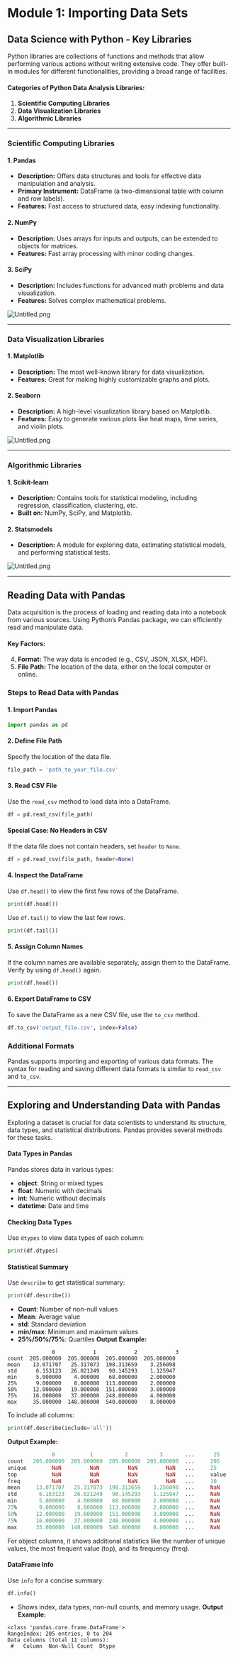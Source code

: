 

# Module 1: Importing Data Sets
## Data Science with Python - Key Libraries
Python libraries are collections of functions and methods that allow performing various actions without writing extensive code. They offer built-in modules for different functionalities, providing a broad range of facilities.
#### Categories of Python Data Analysis Libraries:
1. **Scientific Computing Libraries**
2. **Data Visualization Libraries**
3. **Algorithmic Libraries**

___
### Scientific Computing Libraries
#### 1. **Pandas**
- **Description:** Offers data structures and tools for effective data manipulation and analysis.
- **Primary Instrument:** DataFrame (a two-dimensional table with column and row labels).
- **Features:** Fast access to structured data, easy indexing functionality.
#### 2. **NumPy**
- **Description:** Uses arrays for inputs and outputs, can be extended to objects for matrices.
- **Features:** Fast array processing with minor coding changes.
#### 3. **SciPy**
- **Description:** Includes functions for advanced math problems and data visualization.
- **Features:** Solves complex mathematical problems.

![Untitled.png](https://prod-files-secure.s3.us-west-2.amazonaws.com/03e82b26-cccb-4906-bb56-adabcbdc0655/997ac361-58a8-4f04-bb0f-79fea4baa761/Untitled.png?X-Amz-Algorithm=AWS4-HMAC-SHA256&X-Amz-Content-Sha256=UNSIGNED-PAYLOAD&X-Amz-Credential=ASIAZI2LB46662GQGLLN%2F20250207%2Fus-west-2%2Fs3%2Faws4_request&X-Amz-Date=20250207T024509Z&X-Amz-Expires=3600&X-Amz-Security-Token=IQoJb3JpZ2luX2VjEFAaCXVzLXdlc3QtMiJIMEYCIQD1XAFxCX7UYYBEF4gZ1FzkiGxQursrcb1dBGkGxA8ZuwIhAL4vfzAj8naq2M9w76gtLPqWAR3AZ8djbFSIQVQ1ehzOKv8DCGkQABoMNjM3NDIzMTgzODA1IgxWQ4SIi%2BLbrejhd3sq3AMsfj4JGT60dNMoiQ4IHxMryzbKtARRkJDSEX2n4K1854ubT0r9OoQSld7nNRSXxKJmZaPK35X6KVDUm6mx%2F1HEFwdYi%2BLx0UFbbyBpve7J0jv%2FrPiW%2F%2BNAv%2BZGjyuabzhDTKAbgLH0R6KtcUo%2FTDkeRPj1eOx0RQMCUd0GqkVsgt5wMA2c9p1KgC4wfQ%2BE2Cq7bZ2KmJJbpyxXEncxL4SIU1yGo%2F9vbeBtpIxINm%2FNbwDifIygu5brJn4x4%2Bma1CkjRLFiIsIjrmahUEAcarcxcOKHtvJPEn6eg1IqCIGnc6IMrYvyjX1oCTC9pa7fcerrR%2FT58sU34DzPBxV5QnVuvKvohxQL6CgBjrI0xrfjkpzDRaM%2FkSu7G6kDgwsCVseRyc6acMXvHv20RbFpr8jOOGnwfJ1IXb4KSfwZnMb%2BwTuYJA2fktkHlIJWPpGHZl3KGkdA%2Fx3J%2FiJ%2BMdcxTmonjS%2FKOOm0jUi0ZLGA7bIXg57EIoHbndPmuV9lq3rpbiwKwTqMNRR9Gv3pMlxQKZkLbo0cAd9FwV1F41hvaXgPWbncyJAQbeP4rRUeUCXRi7dM%2B5TLrM8Apg1Y6w1KCOMIFrhO%2FNqdRS5Mb6%2BiQKahmmWUBPGjR7f7CAsGbTCmmpW9BjqkAVYoDSLyxgNmCH5%2FmY4NQ7FceV6jpXIDvlE0bgMGNHvVzfaj%2FGhZ79iVZj0o03Std%2BaQehbSY%2BYM3WHZIZJP%2Bqazbqin35BHURREzc%2BRfFW0ceDVWYcTFv%2FijlVO%2FMQYenFUmEyJL3ZOk9mpicVyJvu6txzlVTY6wDGWlEDjVKuZpcXINeHx9yRkBaSI29EBQMp5f%2FNEOyY4opwwvMv3iz%2BBF%2B3E&X-Amz-Signature=43fa84fc4038104ddc89db7210634c89d04c1d3548aa25d664bb6035906a5572&X-Amz-SignedHeaders=host&x-id=GetObject)
___
### Data Visualization Libraries
#### 1. **Matplotlib**
- **Description:** The most well-known library for data visualization.
- **Features:** Great for making highly customizable graphs and plots.
#### 2. **Seaborn**
- **Description:** A high-level visualization library based on Matplotlib.
- **Features:** Easy to generate various plots like heat maps, time series, and violin plots.

![Untitled.png](https://prod-files-secure.s3.us-west-2.amazonaws.com/03e82b26-cccb-4906-bb56-adabcbdc0655/733d1e42-5a53-4fd8-90c1-3d85254369a6/Untitled.png?X-Amz-Algorithm=AWS4-HMAC-SHA256&X-Amz-Content-Sha256=UNSIGNED-PAYLOAD&X-Amz-Credential=ASIAZI2LB466ROH6OVS4%2F20250207%2Fus-west-2%2Fs3%2Faws4_request&X-Amz-Date=20250207T024508Z&X-Amz-Expires=3600&X-Amz-Security-Token=IQoJb3JpZ2luX2VjEFAaCXVzLXdlc3QtMiJGMEQCIBjpzbXzKZJaY0m8Fft1itXtqpeWN%2BEOWjzux%2FO4RRtBAiAI1r610t5CddxCQeWEwDL3nQJyAXX94EqJincqa3w%2FFSr%2FAwhpEAAaDDYzNzQyMzE4MzgwNSIM%2F9y1l19HFMzQcilAKtwDm6gd7rvmh7wVtVgAHfolGyhfbZkXKpWb9xUcUj4C96usNSn9B42V7yWAliXWMSwtKde2tLF%2FBhfaaRZKISBbHqFwE3mwwDXnH1hSynGBJ60ccPwWXa%2BbZSZewMlU4Vy%2FqNdpAHdQ3kD%2FU80s8GJHLfFwbm3gD6eAO%2FN1IsFcBP6isvrjgVyxTlT9yHA7%2F0DUyfX4FiDq%2BbSfGi5L8CI4wL4RPA%2BovnKjb70EwK%2FvlkGfqZRRZqKHSKU6q3tyUAeD9Ucga6TMYtzDtWnAvjQU3LGsp05fXAi%2BBEDhIOAekIOtXhL81KLS0eivenJohWiE203wCe%2BbOBROsjajY2XA5Cx4ZerDvERsp3%2FqEyv8bsLxS%2BYCWrfH%2BAH7ilOfHmEqcr6N9MbfwhAPGFGvCNJUdpo1W1qSEU0essZYQnohnhKk0gTCNvnIOjv1jTd0mZZ2EzZMlq7DdptZidUTmxvoGilxZiOSns0JV8C62NzZeizTq%2F3oI3DtHwhajlZO0NZKViytHvU3mnisq%2FpIUnYZhcA2Y7LO0J9AG%2FqeClXfHc80iZ4ypIPAnuq5MmR8rihKKdcd4MLcgtlfxayPxchLNL%2FyU3sJ8TjyyR6xl8qSxQOc%2Fl48mwfUynWj3aMw7ZmVvQY6pgFGDqgJMv1g5n72T9tPdyNrAJYOw6JYQteutFT7thI%2F5yQKiUCecXHa7XXwUf2WiofKSp2QaxE0KFG6eGEZAFRVxTXxK1nKMmY%2Fss%2FnFp2x9%2F4eq8%2BUU3BmEZGEwNDYyKSXi%2Fx9DPxlVeE0lj9i%2BxfmW5k2jK6IPPR1qD7KQ%2B%2B2dDeKTNuQq25IDCkPBJfsqWfTM3PLbT1kvbazLvoeDTZuJjDhxrTw&X-Amz-Signature=70d547a1bcb4ffe4aeadf296fb9ef085683b0e40af0752b25105cf75d97ae86c&X-Amz-SignedHeaders=host&x-id=GetObject)
___
### Algorithmic Libraries
#### 1. **Scikit-learn**
- **Description:** Contains tools for statistical modeling, including regression, classification, clustering, etc.
- **Built on:** NumPy, SciPy, and Matplotlib.
#### 2. **Statsmodels**
- **Description:** A module for exploring data, estimating statistical models, and performing statistical tests.

![Untitled.png](https://prod-files-secure.s3.us-west-2.amazonaws.com/03e82b26-cccb-4906-bb56-adabcbdc0655/c62885f5-417d-4179-834f-d68f8f2bdf39/Untitled.png?X-Amz-Algorithm=AWS4-HMAC-SHA256&X-Amz-Content-Sha256=UNSIGNED-PAYLOAD&X-Amz-Credential=ASIAZI2LB466ROH6OVS4%2F20250207%2Fus-west-2%2Fs3%2Faws4_request&X-Amz-Date=20250207T024508Z&X-Amz-Expires=3600&X-Amz-Security-Token=IQoJb3JpZ2luX2VjEFAaCXVzLXdlc3QtMiJGMEQCIBjpzbXzKZJaY0m8Fft1itXtqpeWN%2BEOWjzux%2FO4RRtBAiAI1r610t5CddxCQeWEwDL3nQJyAXX94EqJincqa3w%2FFSr%2FAwhpEAAaDDYzNzQyMzE4MzgwNSIM%2F9y1l19HFMzQcilAKtwDm6gd7rvmh7wVtVgAHfolGyhfbZkXKpWb9xUcUj4C96usNSn9B42V7yWAliXWMSwtKde2tLF%2FBhfaaRZKISBbHqFwE3mwwDXnH1hSynGBJ60ccPwWXa%2BbZSZewMlU4Vy%2FqNdpAHdQ3kD%2FU80s8GJHLfFwbm3gD6eAO%2FN1IsFcBP6isvrjgVyxTlT9yHA7%2F0DUyfX4FiDq%2BbSfGi5L8CI4wL4RPA%2BovnKjb70EwK%2FvlkGfqZRRZqKHSKU6q3tyUAeD9Ucga6TMYtzDtWnAvjQU3LGsp05fXAi%2BBEDhIOAekIOtXhL81KLS0eivenJohWiE203wCe%2BbOBROsjajY2XA5Cx4ZerDvERsp3%2FqEyv8bsLxS%2BYCWrfH%2BAH7ilOfHmEqcr6N9MbfwhAPGFGvCNJUdpo1W1qSEU0essZYQnohnhKk0gTCNvnIOjv1jTd0mZZ2EzZMlq7DdptZidUTmxvoGilxZiOSns0JV8C62NzZeizTq%2F3oI3DtHwhajlZO0NZKViytHvU3mnisq%2FpIUnYZhcA2Y7LO0J9AG%2FqeClXfHc80iZ4ypIPAnuq5MmR8rihKKdcd4MLcgtlfxayPxchLNL%2FyU3sJ8TjyyR6xl8qSxQOc%2Fl48mwfUynWj3aMw7ZmVvQY6pgFGDqgJMv1g5n72T9tPdyNrAJYOw6JYQteutFT7thI%2F5yQKiUCecXHa7XXwUf2WiofKSp2QaxE0KFG6eGEZAFRVxTXxK1nKMmY%2Fss%2FnFp2x9%2F4eq8%2BUU3BmEZGEwNDYyKSXi%2Fx9DPxlVeE0lj9i%2BxfmW5k2jK6IPPR1qD7KQ%2B%2B2dDeKTNuQq25IDCkPBJfsqWfTM3PLbT1kvbazLvoeDTZuJjDhxrTw&X-Amz-Signature=0de3ae8454b2e897d34b41b48e4aa46a4e41442c0fc188b10c60888f5e4b9d06&X-Amz-SignedHeaders=host&x-id=GetObject)
___
## Reading Data with Pandas
Data acquisition is the process of loading and reading data into a notebook from various sources. Using Python’s Pandas package, we can efficiently read and manipulate data.
#### Key Factors:
4. **Format:** The way data is encoded (e.g., CSV, JSON, XLSX, HDF).
5. **File Path:** The location of the data, either on the local computer or online.
### Steps to Read Data with Pandas
#### 1. **Import Pandas**
```python
import pandas as pd
```
#### 2. **Define File Path**
Specify the location of the data file.
```python
file_path = 'path_to_your_file.csv'
```
#### 3. **Read CSV File**
Use the `read_csv` method to load data into a DataFrame.
```python
df = pd.read_csv(file_path)
```
#### Special Case: No Headers in CSV
If the data file does not contain headers, set `header` to `None`.
```python
df = pd.read_csv(file_path, header=None)
```
#### 4. **Inspect the DataFrame**
Use `df.head()` to view the first few rows of the DataFrame.
```python
print(df.head())
```
Use `df.tail()` to view the last few rows.
```python
print(df.tail())
```
#### 5. **Assign Column Names**
If the column names are available separately, assign them to the DataFrame.
Verify by using `df.head()` again.
```python
print(df.head())
```
#### 6. **Export DataFrame to CSV**
To save the DataFrame as a new CSV file, use the `to_csv` method.
```python
df.to_csv('output_file.csv', index=False)
```
### Additional Formats
Pandas supports importing and exporting of various data formats. The syntax for reading and saving different data formats is similar to `read_csv` and `to_csv`.
___
## Exploring and Understanding Data with Pandas
Exploring a dataset is crucial for data scientists to understand its structure, data types, and statistical distributions. Pandas provides several methods for these tasks.
#### Data Types in Pandas
Pandas stores data in various types:
- **object**: String or mixed types
- **float**: Numeric with decimals
- **int**: Numeric without decimals
- **datetime**: Date and time
#### Checking Data Types
Use `dtypes` to view data types of each column:
```python
print(df.dtypes)
```
#### Statistical Summary
Use `describe` to get statistical summary:
```python
print(df.describe())
```
- **Count**: Number of non-null values
- **Mean**: Average value
- **std**: Standard deviation
- **min/max**: Minimum and maximum values
- **25%/50%/75%**: Quartiles
**Output Example:**
```plain text
              0            1            2            3
count  205.000000  205.000000  205.000000  205.000000
mean    13.071707   25.317073  198.313659    3.256098
std      6.153123   26.021249   90.145293    1.125947
min      5.000000    4.000000   68.000000    2.000000
25%      9.000000    8.000000  113.000000    2.000000
50%     12.000000   19.000000  151.000000    3.000000
75%     16.000000   37.000000  248.000000    4.000000
max     35.000000  148.000000  540.000000    8.000000
```
To include all columns:
```python
print(df.describe(include='all'))
```
**Output Example:**
```r
              0           1          2          3       ...      25       26       27
count   205.000000  205.000000  205.000000  205.000000  ...     205      205      205
unique        NaN         NaN         NaN         NaN   ...     25       25       25
top           NaN         NaN         NaN         NaN   ...     value    value    value
freq          NaN         NaN         NaN         NaN   ...     10       10       10
mean     13.071707   25.317073  198.313659    3.256098  ...     NaN      NaN      NaN
std       6.153123   26.021249   90.145293    1.125947  ...     NaN      NaN      NaN
min       5.000000    4.000000   68.000000    2.000000  ...     NaN      NaN      NaN
25%       9.000000    8.000000  113.000000    2.000000  ...     NaN      NaN      NaN
50%      12.000000   19.000000  151.000000    3.000000  ...     NaN      NaN      NaN
75%      16.000000   37.000000  248.000000    4.000000  ...     NaN      NaN      NaN
max      35.000000  148.000000  540.000000    8.000000  ...     NaN      NaN      NaN
```
For object columns, it shows additional statistics like the number of unique values, the most frequent value (top), and its frequency (freq).
#### DataFrame Info
Use `info` for a concise summary:
```python
df.info()
```
- Shows index, data types, non-null counts, and memory usage.
**Output Example:**
```less
<class 'pandas.core.frame.DataFrame'>
RangeIndex: 205 entries, 0 to 204
Data columns (total 11 columns):
 #   Column  Non-Null Count  Dtype
